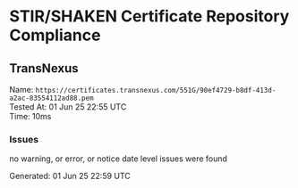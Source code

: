 # STIR/SHAKEN Certificate Repository Compliance

## TransNexus

Name: `https://certificates.transnexus.com/551G/90ef4729-b8df-413d-a2ac-83554112ad88.pem`\
Tested At: 01 Jun 25 22:55 UTC\
Time: 10ms

### Issues

no warning, or error, or notice date level issues were found

Generated: 01 Jun 25 22:59 UTC